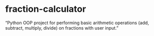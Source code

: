 # fraction-calculator
“Python OOP project for performing basic arithmetic operations (add, subtract, multiply, divide) on fractions with user input.”
